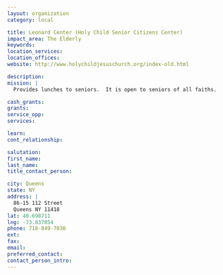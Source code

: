 ```yaml
---
layout: organization
category: local

title: Leonard Center (Holy Child Senior Citizens Center)
impact_area: The Elderly
keywords: 
location_services: 
location_offices: 
website: http://www.holychildjesuschurch.org/index-old.html

description: 
mission: |
  Provides lunches to seniors.  It is open to seniors of all faiths.

cash_grants: 
grants: 
service_opp: 
services: 

learn: 
cont_relationship: 

salutation: 
first_name: 
last_name: 
title_contact_person: 

city: Queens
state: NY
address: |
  86-15 112 Street     
  Queens NY 11418
lat: 40.698711
lng: -73.837054
phone: 718-849-7030
ext: 
fax: 
email: 
preferred_contact: 
contact_person_intro: 
---
```

